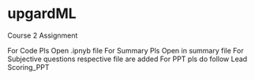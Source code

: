 # upgardML
Course 2 Assignment

For Code Pls Open .ipnyb file
For Summary Pls Open in summary file
For Subjective questions respective file are added
For PPT pls do follow Lead Scoring_PPT
